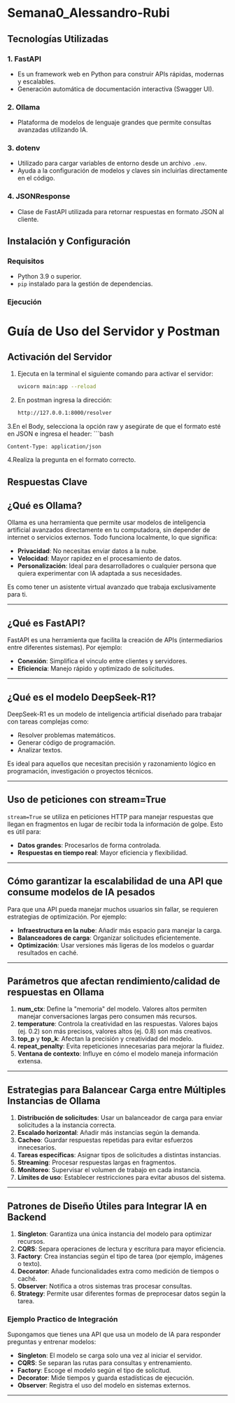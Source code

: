 # Semana0_Alessandro-Rubi

## Tecnologías Utilizadas

### **1. FastAPI**
- Es un framework web en Python para construir APIs rápidas, modernas y escalables.
- Generación automática de documentación interactiva (Swagger UI).
  
### **2. Ollama**
- Plataforma de modelos de lenguaje grandes que permite consultas avanzadas utilizando IA.

### **3. dotenv**
- Utilizado para cargar variables de entorno desde un archivo `.env`.
- Ayuda a la configuración de modelos y claves sin incluirlas directamente en el código.

### **4. JSONResponse**
- Clase de FastAPI utilizada para retornar respuestas en formato JSON al cliente.


## Instalación y Configuración

### **Requisitos**
- Python 3.9 o superior.
- `pip` instalado para la gestión de dependencias.

### **Ejecución**
# Guía de Uso del Servidor y Postman

## Activación del Servidor
1. Ejecuta en la terminal el siguiente comando para activar el servidor:
   ```bash
   uvicorn main:app --reload
2. En postman ingresa la dirección:
    ```bash
    http://127.0.0.1:8000/resolver
3.En el Body, selecciona la opción raw y asegúrate de que el formato esté en JSON e ingresa el header:
    ```bash
        
    Content-Type: application/json

4.Realiza la pregunta en el formato correcto.

     

## Respuestas Clave

## ¿Qué es Ollama?
Ollama es una herramienta que permite usar modelos de inteligencia artificial avanzados directamente en tu computadora, sin depender de internet o servicios externos. Todo funciona localmente, lo que significa:
- **Privacidad**: No necesitas enviar datos a la nube.
- **Velocidad**: Mayor rapidez en el procesamiento de datos.
- **Personalización**: Ideal para desarrolladores o cualquier persona que quiera experimentar con IA adaptada a sus necesidades.

Es como tener un asistente virtual avanzado que trabaja exclusivamente para ti.

---

## ¿Qué es FastAPI?
FastAPI es una herramienta que facilita la creación de APIs (intermediarios entre diferentes sistemas). Por ejemplo:
- **Conexión**: Simplifica el vínculo entre clientes y servidores.
- **Eficiencia**: Manejo rápido y optimizado de solicitudes.

---

## ¿Qué es el modelo DeepSeek-R1?
DeepSeek-R1 es un modelo de inteligencia artificial diseñado para trabajar con tareas complejas como:
- Resolver problemas matemáticos.
- Generar código de programación.
- Analizar textos.

Es ideal para aquellos que necesitan precisión y razonamiento lógico en programación, investigación o proyectos técnicos.

---

## Uso de peticiones con stream=True
`stream=True` se utiliza en peticiones HTTP para manejar respuestas que llegan en fragmentos en lugar de recibir toda la información de golpe. Esto es útil para:
- **Datos grandes**: Procesarlos de forma controlada.
- **Respuestas en tiempo real**: Mayor eficiencia y flexibilidad.

---

## Cómo garantizar la escalabilidad de una API que consume modelos de IA pesados
Para que una API pueda manejar muchos usuarios sin fallar, se requieren estrategias de optimización. Por ejemplo:
- **Infraestructura en la nube**: Añadir más espacio para manejar la carga.
- **Balanceadores de carga**: Organizar solicitudes eficientemente.
- **Optimización**: Usar versiones más ligeras de los modelos o guardar resultados en caché.

---

## Parámetros que afectan rendimiento/calidad de respuestas en Ollama
1. **num_ctx**: Define la "memoria" del modelo. Valores altos permiten manejar conversaciones largas pero consumen más recursos.
2. **temperature**: Controla la creatividad en las respuestas. Valores bajos (ej. 0.2) son más precisos, valores altos (ej. 0.8) son más creativos.
3. **top_p** y **top_k**: Afectan la precisión y creatividad del modelo.
4. **repeat_penalty**: Evita repeticiones innecesarias para mejorar la fluidez.
5. **Ventana de contexto**: Influye en cómo el modelo maneja información extensa.

---

## Estrategias para Balancear Carga entre Múltiples Instancias de Ollama
1. **Distribución de solicitudes**: Usar un balanceador de carga para enviar solicitudes a la instancia correcta.
2. **Escalado horizontal**: Añadir más instancias según la demanda.
3. **Cacheo**: Guardar respuestas repetidas para evitar esfuerzos innecesarios.
4. **Tareas específicas**: Asignar tipos de solicitudes a distintas instancias.
5. **Streaming**: Procesar respuestas largas en fragmentos.
6. **Monitoreo**: Supervisar el volumen de trabajo en cada instancia.
7. **Límites de uso**: Establecer restricciones para evitar abusos del sistema.

---

## Patrones de Diseño Útiles para Integrar IA en Backend
1. **Singleton**: Garantiza una única instancia del modelo para optimizar recursos.
2. **CQRS**: Separa operaciones de lectura y escritura para mayor eficiencia.
3. **Factory**: Crea instancias según el tipo de tarea (por ejemplo, imágenes o texto).
4. **Decorator**: Añade funcionalidades extra como medición de tiempos o caché.
5. **Observer**: Notifica a otros sistemas tras procesar consultas.
6. **Strategy**: Permite usar diferentes formas de preprocesar datos según la tarea.

### Ejemplo Practico de Integración
Supongamos que tienes una API que usa un modelo de IA para responder preguntas y entrenar modelos:
- **Singleton**: El modelo se carga solo una vez al iniciar el servidor.
- **CQRS**: Se separan las rutas para consultas y entrenamiento.
- **Factory**: Escoge el modelo según el tipo de solicitud.
- **Decorator**: Mide tiempos y guarda estadísticas de ejecución.
- **Observer**: Registra el uso del modelo en sistemas externos.

---
